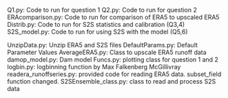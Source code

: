 Q1.py: Code to run for question 1
Q2.py: Code to run for question 2
ERAcomparison.py: Code to run for comparison of ERA5 to upscaled ERA5
Distrib.py: Code to run for S2S statistics and calibration (Q3,4)
S2S_model.py: Code to run for using S2S with the model (Q5,6)

UnzipData.py: Unzip ERA5 and S2S files
DefaultParams.py: Default Parameter Values
AverageERA5.py: Class to upscale ERA5 runoff data
damop_model.py: Dam model
Funcs.py: plotting class for question 1 and 2
logbin.py: logbinning function by Max Falkenberg McGillivray
readera_runoffseries.py: provided code for reading ERA5 data. subset_field function changed.
S2SEnsemble_class.py: class to read and process S2S data

